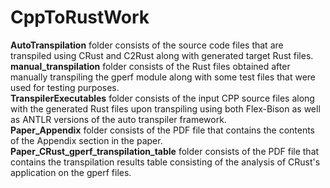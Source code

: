 # CppToRustWork

**AutoTranspilation** folder consists of the source code files that are transpiled using CRust and C2Rust along with generated target Rust files. <br>
**manual_transpilation** folder consists of the Rust files obtained after manually transpiling the gperf module along with some test files that were used for testing purposes. <br>
**TranspilerExecutables** folder consists of the input CPP source files along with the generated Rust files upon transpiling using both Flex-Bison as well as ANTLR versions of the auto transpiler framework. <br>
**Paper_Appendix** folder consists of the PDF file that contains the contents of the Appendix section in the paper. <br>
**Paper_CRust_gperf_transpilation_table** folder consists of the PDF file that contains the transpilation results table consisting of the analysis of CRust's application on the gperf files.
